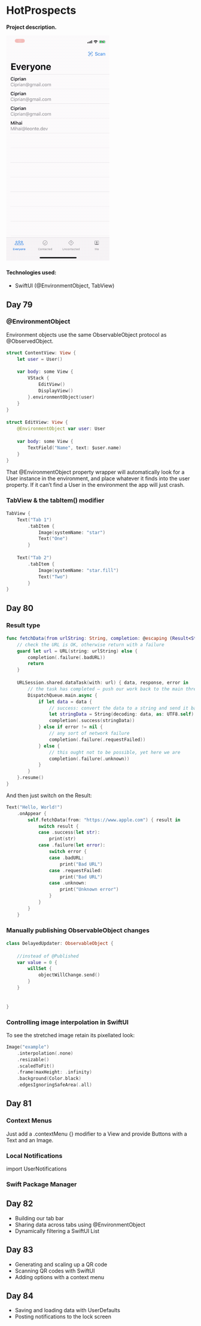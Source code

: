 # HotProspects

**Project description.**

![](gif.gif)

#### Technologies used:
- SwiftUI (@EnvironmentObject, TabView)

## Day 79

### @EnvironmentObject

Environment objects use the same ObservableObject protocol as @ObservedObject.

```Swift
struct ContentView: View {
    let user = User()

    var body: some View {
        VStack {
            EditView()
            DisplayView()
        }.environmentObject(user)
    }
} 

struct EditView: View {
    @EnvironmentObject var user: User

    var body: some View {
        TextField("Name", text: $user.name)
    }
}
```

That @EnvironmentObject property wrapper will automatically look for a User instance in the environment, and place whatever it finds into the user property. If it can’t find a User in the environment the app will just crash.

### TabView & the tabItem() modifier 

```Swift
TabView {
    Text("Tab 1")
        .tabItem {
            Image(systemName: "star")
            Text("One")
        }

    Text("Tab 2")
        .tabItem {
            Image(systemName: "star.fill")
            Text("Two")
        }
} 
```

## Day 80

### Result type

```Swift
func fetchData(from urlString: String, completion: @escaping (Result<String, NetworkError>) -> Void) {
    // check the URL is OK, otherwise return with a failure
    guard let url = URL(string: urlString) else {
        completion(.failure(.badURL))
        return
    }

    URLSession.shared.dataTask(with: url) { data, response, error in
        // the task has completed – push our work back to the main thread
        DispatchQueue.main.async {
            if let data = data {
                // success: convert the data to a string and send it back
                let stringData = String(decoding: data, as: UTF8.self)
                completion(.success(stringData))
            } else if error != nil {
                // any sort of network failure
                completion(.failure(.requestFailed))
            } else {
                // this ought not to be possible, yet here we are
                completion(.failure(.unknown))
            }
        }
    }.resume()
} 
```

And then just switch on the Result:

```Swift
Text("Hello, World!")
    .onAppear {
        self.fetchData(from: "https://www.apple.com") { result in
            switch result {
            case .success(let str):
                print(str)
            case .failure(let error):
                switch error {
                case .badURL:
                    print("Bad URL")
                case .requestFailed:
                    print("Bad URL")
                case .unknown:
                    print("Unknown error")
                }
            }
        }
    } 
```

### Manually publishing ObservableObject changes

```Swift
class DelayedUpdater: ObservableObject {

    //instead of @Published
    var value = 0 {
        willSet {
            objectWillChange.send()
        }
    } 


}
```

### Controlling image interpolation in SwiftUI

To see the stretched image retain its pixellated look:

```Swift
Image("example")
    .interpolation(.none)    
    .resizable()
    .scaledToFit()
    .frame(maxHeight: .infinity)
    .background(Color.black)
    .edgesIgnoringSafeArea(.all) 
```

## Day 81

### Context Menus

Just add a .contextMenu {} modifier to a View and provide Buttons with a Text and an Image.

### Local Notifications

import UserNotifications

### Swift Package Manager


## Day 82
- Building our tab bar
- Sharing data across tabs using @EnvironmentObject
- Dynamically filtering a SwiftUI List


## Day 83
- Generating and scaling up a QR code
- Scanning QR codes with SwiftUI
- Adding options with a context menu

## Day 84
- Saving and loading data with UserDefaults
- Posting notifications to the lock screen
